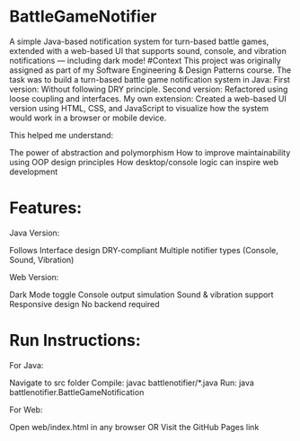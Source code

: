 # BattleGameNotifier
A simple Java-based notification system for turn-based battle games, extended with a web-based UI that supports sound, console, and vibration notifications — including dark mode!
#Context
This project was originally assigned as part of my Software Engineering & Design Patterns course.
The task was to build a turn-based battle game notification system in Java:
First version: Without following DRY principle.
Second version: Refactored using loose coupling and interfaces.
My own extension: Created a web-based UI version using HTML, CSS, and JavaScript to visualize how the system would work in a browser or mobile device.

This helped me understand:

The power of abstraction and polymorphism
How to improve maintainability using OOP design principles
How desktop/console logic can inspire web development

# Features:

Java Version:

Follows Interface design
DRY-compliant
Multiple notifier types (Console, Sound, Vibration)

Web Version:

Dark Mode toggle
Console output simulation
Sound & vibration support
Responsive design
No backend required

# Run Instructions:

For Java:

Navigate to src folder
Compile: javac battlenotifier/*.java
Run: java battlenotifier.BattleGameNotification

For Web:

Open web/index.html in any browser
OR
Visit the GitHub Pages link
